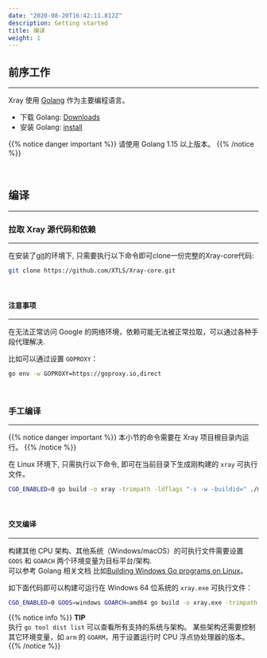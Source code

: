 ```yaml
---
date: "2020-08-20T16:42:11.812Z"
description: Getting started
title: 编译
weight: 1
---
```

## 前序工作
---

Xray 使用 [Golang](https://golang.org/) 作为主要编程语言。

* 下载 Golang: [Downloads](https://golang.org/dl/)
* 安装 Golang: [install](https://golang.org/doc/install)


{{% notice danger important %}}
请使用 Golang 1.15 以上版本。
{{% /notice %}}

<br />

## 编译
---
### 拉取 Xray 源代码和依赖
---
在安装了[git](https://git-scm.com/)的环境下, 只需要执行以下命令即可clone一份完整的Xray-core代码:

```bash
git clone https://github.com/XTLS/Xray-core.git
```
<br />

#### 注意事项
---
在无法正常访问 Google 的网络环境，依赖可能无法被正常拉取，可以通过各种手段代理解决.<br />

比如可以通过设置 `GOPROXY`：
```bash
go env -w GOPROXY=https://goproxy.io,direct
```



<br />

### 手工编译
---

{{% notice danger important %}}
本小节的命令需要在 Xray 项目根目录内运行。
{{% /notice %}}

在 Linux 环境下, 只需执行以下命令, 即可在当前目录下生成刚构建的 `xray` 可执行文件。
```bash
CGO_ENABLED=0 go build -o xray -trimpath -ldflags "-s -w -buildid=" ./main
```
<br />

#### 交叉编译
---
构建其他 CPU 架构、其他系统（Windows/macOS）的可执行文件需要设置 `GOOS` 和 `GOARCH` 两个环境变量为目标平台/架构.<br />
可以参考 Golang 相关文档 比如[Building Windows Go programs on Linux](https://github.com/golang/go/wiki/WindowsCrossCompiling)。

如下面代码即可以构建可运行在 Windows 64 位系统的 `xray.exe` 可执行文件：

```bash
CGO_ENABLED=0 GOOS=windows GOARCH=amd64 go build -o xray.exe -trimpath -ldflags "-s -w -buildid=" ./main
```
{{% notice info %}}
**TIP**\
执行 `go tool dist list` 可以查看所有支持的系统与架构。
某些架构还需要控制其它环境变量，如 `arm` 的 `GOARM`，用于设置运行时 CPU 浮点协处理器的版本。
{{% /notice %}}
